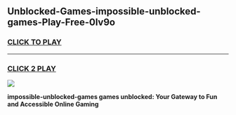 
## Unblocked-Games-impossible-unblocked-games-Play-Free-0lv9o
<h3>
<a href="https://premium76.site?title=impossible-unblocked-games&ref=21A">CLICK TO PLAY</a></h3>
<hr>

<h3>
<a href="https://premium76.site?title=impossible-unblocked-games&ref=21A">CLICK 2 PLAY</a>
  
</h3>

<a href="https://premium76.site?title=impossible-unblocked-games&ref=21A"><img src="https://clearcache.store/games.png"></a>


**impossible-unblocked-games games unblocked: Your Gateway to Fun and Accessible Online Gaming**
